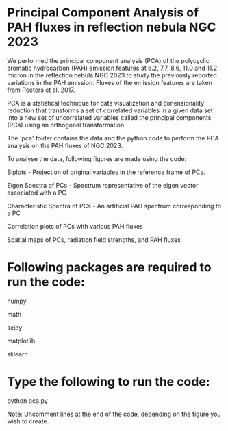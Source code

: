 # Principal Component Analysis of PAH fluxes in reflection nebula NGC 2023
We performed the principal component analysis (PCA) of the polycyclic aromatic hydrocarbon (PAH) emission features at 6.2, 7.7, 8.6, 11.0 and 11.2 micron in the reflection nebula NGC 2023 to study the previously reported variations in the PAH emission. Fluxes of the emission features are taken from Peeters et al. 2017. 

PCA is a statistical technique for data visualization and dimensionality reduction that transforms a set of correlated variables in a given data set into a new set of uncorrelated variables called the principal components (PCs) using an orthogonal transformation.

The 'pca' folder contains the data and the python code to perform the PCA analysis on the PAH fluxes of NGC 2023.

To analyse the data, following figures are made using the code:

Biplots - Projection of original variables in the reference frame of PCs.

Eigen Spectra of PCs - Spectrum representative of the eigen vector associated with a PC

Characteristic Spectra of PCs - An artificial PAH spectrum corresponding to a PC

Correlation plots of PCs with various PAH fluxes

Spatial maps of PCs, radiation field strengths, and PAH fluxes

# Following packages are required to run the code:
numpy

math

scipy

matplotlib

sklearn


# Type the following to run the code:
python pca.py

Note: Uncomment lines at the end of the code, depending on the figure you wish to create.





